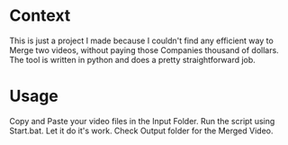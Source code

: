 # Context

This is just a project I made because I couldn't find any efficient way to Merge two videos, without paying those Companies thousand of dollars. The tool is written in python and does a pretty straightforward job.

# Usage

Copy and Paste your video files in the Input Folder. Run the script using Start.bat. Let it do it's work. Check Output folder for the Merged Video.
